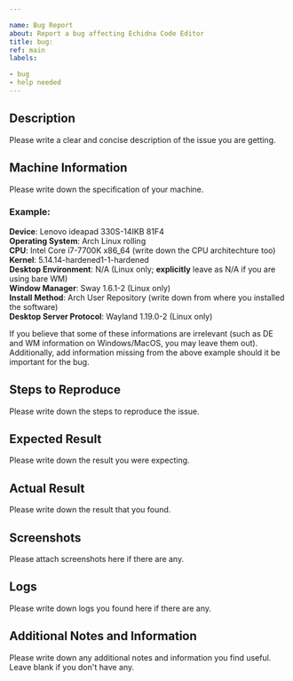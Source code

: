 ```yaml
---

name: Bug Report
about: Report a bug affecting Echidna Code Editor
title: bug: 
ref: main
labels:

- bug
- help needed
---
```


## Description

Please write a clear and concise description of the issue you are getting.

## Machine Information

Please write down the specification of your machine.

### Example: 

**Device**: Lenovo ideapad 330S-14IKB 81F4\
**Operating System**: Arch Linux rolling\
**CPU**: Intel Core i7-7700K x86_64 (write down the CPU architechture too)\
**Kernel**: 5.14.14-hardened1-1-hardened\
**Desktop Environment**: N/A (Linux only; **explicitly** leave as N/A if you are using bare WM)\
**Window Manager**: Sway 1.6.1-2 (Linux only)\
**Install Method**: Arch User Repository (write down from where you installed the software)\
**Desktop Server Protocol**: Wayland 1.19.0-2 (Linux only)

If you believe that some of these informations are irrelevant (such as DE and WM information on Windows/MacOS, you may leave them out). Additionally, add information missing from the above example should it be important for the bug.

## Steps to Reproduce

Please write down the steps to reproduce the issue.

## Expected Result

Please write down the result you were expecting.

## Actual Result

Please write down the result that you found.

## Screenshots

Please attach screenshots here if there are any.

## Logs

Please write down logs you found here if there are any.

## Additional Notes and Information

Please write down any additional notes and information you find useful. Leave blank if you don't have any.